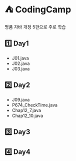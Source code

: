 # ⛺ CodingCamp
명품 자바 개정 5판으로 주로 학습

## 1️⃣ Day1
* J01.java
* J02.java
* J03.java
## 2️⃣ Day2
* J09.java
* P674_CheckTime.java
* Chap12_7.java
* Chap12_10.java
## 3️⃣ Day3
## 4️⃣ Day4

